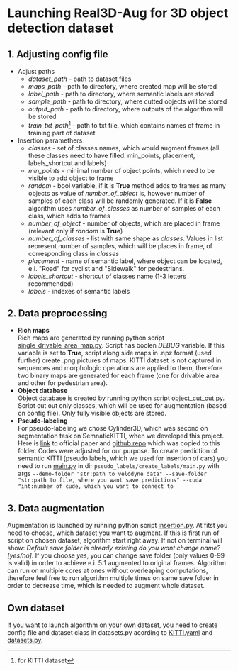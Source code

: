 # Launching Real3D-Aug for 3D object detection dataset

## 1. Adjusting config file

- Adjust paths
   - *dataset_path* - path to dataset files
   - *maps_path* - path to directory, where created map will be stored
   - *label_path* - path to directory, where semantic labels are stored
   - *sample_path* - path to directory, where cutted objects will be stored
   - *output_path* - path to directory, where outputs of the algorithm will be stored
   - *train_txt_path*[^*] - path to txt file, which contains names of frame in training part of dataset
- Insertion paramethers
   - *classes* - set of classes names, which would augment frames (all these classes need to have filled: min_points, placement, labels_shortcut and labels)
   - *min_points* - minimal number of object points, which need to be visible to add object to frame
   - *random* - bool variable, if it is **True** method adds to frames as many objects as value of *number_of_object* is, however number of samples of each class will be randomly generated. If it is **False** algorithm uses *number_of_classes* as number of samples of each class, which adds to frames
   - *number_of_object* - number of objects, which are placed in frame (relevant only if *random* is **True**)
   - *number_of_classes* - list with same shape as *classes*. Values in list represent number of samples, which will be places in frame, of corresponding class in *classes*
   - *placement* - name of semantic label, where object can be located, e.i. "Road" for cyclist and "Sidewalk" for pedestrians.
   - *labels_shortcut* - shortcut of classes name (1-3 letters recommended)
   - *labels* - indexes of semantic labels

[^*]: for KITTI dataset

## 2. Data preprocessing
- **Rich maps**  
Rich maps are generated by running python script [single_drivable_area_map.py](rich_map/single_drivable_area_map.py). Script has boolen *DEBUG* variable. If this variable is set to **True**, script along side maps in .npz format (used further) create .png pictures of maps. KITTI dataset is not captured in sequences and morphologic operations are applied to them, therefore two binary maps are generated for each frame (one for drivable area and other for pedestrian area).
- **Object database**  
Object database is created by running python script [object_cut_out.py](cut_object/object_cut_out.py). Script cut out only classes, which will be used for augmentation (based on config file). Only fully visible objects are stored.
- **Pseudo-labeling**  
For pseudo-labeling we chose Cylinder3D, which was second on segmentation task on SemnaticKITTI, when we developed this project. Here is [link](https://arxiv.org/pdf/2011.10033.pdf) to official paper and [github repo](https://github.com/xinge008/Cylinder3D) which was copied to this folder. 
Codes were adjusted for our purpose. To create prediction of semantic KITTI (pseudo labels, which we used for insertion of cars) you need to run [main.py](pseudo_labels/create_labels/main.py) in dir ```pseudo_labels/create_labels/main.py``` with args ```--demo-folder "str:path to velodyne data" --save-folder "str:path to file, where you want save predictions" --cuda "int:number of cude, which you want to connect to```

## 3. Data augmentation
Augmentation is launched by running python script [insertion.py](Real3DAug/insertion.py). At fitst you need to choose, which dataset you want to augment. 
If this is first run of script on chosen dataset, algorithm start right away. If not on terminal will show: *Default save folder is already existing do you want change name? [yes/no]*. If you choose *yes*, you can change save folder (only values 0-99 is valid) in order to achieve e.i. 5:1 augmented to original frames.
Algorithm can run on multiple cores at ones without overleaping computations, therefore feel free to run algorithm multiple times on same save folder in order to decrease time, which is needed to augment whole dataset.

## Own dataset
If you want to launch algorithm on your own dataset, you need to create config file and dataset class in datasets.py acording to [KITTI.yaml](config/KITTI.yaml) and [datasets.py](Real3DAug/tools/datasets.py).
